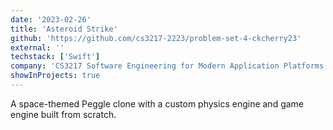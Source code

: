 ```yaml
---
date: '2023-02-26'
title: 'Asteroid Strike'
github: 'https://github.com/cs3217-2223/problem-set-4-ckcherry23'
external: ''
techstack: ['Swift']
company: 'CS3217 Software Engineering for Modern Application Platforms'
showInProjects: true
---
```


A space-themed Peggle clone with a custom physics engine and game engine built from scratch.
